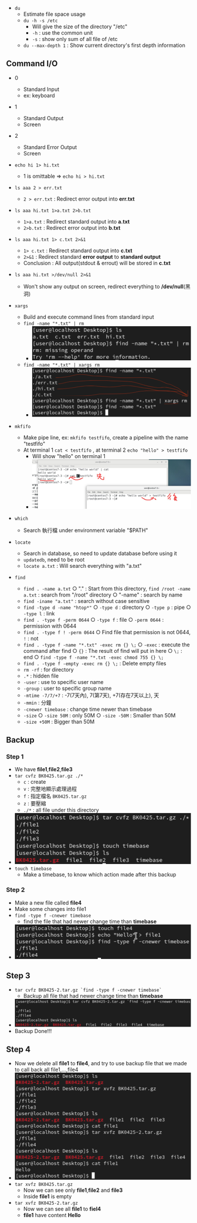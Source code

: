 - `du`
    - Estimate file space usage
    - `du -h -s /etc`
        - Will give the size of the directory "/etc"
        - `-h` : use the common unit 
        - `-s` : show only sum of all file of /etc 
    - `du --max-depth 1` : Show current directory's first depth information

## **Command I/O**
- 0
    - Standard Input
    - ex: keyboard
- 1
    - Standard Output
    - Screen
- 2
    - Standard Error Output
    - Screen

- `echo hi 1> hi.txt`
    - 1 is omittable => `echo hi > hi.txt`

- `ls aaa 2 > err.txt`
    - `2 > err.txt` : Redirect error output into **err.txt**


- `ls aaa hi.txt 1>a.txt 2>b.txt`
	- `1>a.txt` : Redirect standard output into **a.txt**
    - `2>b.txt` : Redirect error output into **b.txt**

- `ls aaa hi.txt 1> c.txt 2>&1`
	- `1> c.txt` : Redirect standard output into **c.txt**
	- `2>&1` : Redirect standard **error output** to **standard output**
    - Conclusion : All output(stdout & errout) will be stored in **c.txt**

- `ls aaa hi.txt >/dev/null 2>&1`
    - Won't show any output on screen, redirect everything to **/dev/null**(黑洞)

- `xargs`
    - Build and execute command lines from standard input
    - `find -name "*.txt" | rm`
        - ![Without_Xargs](Images/W11_WithoutXargs.png)
    - `find -name "*.txt" | xargs rm`
        - ![With_Xargs](Images/W11_WithXargs.png)

- `mkfifo`
	- Make pipe line, ex: `mkfifo testfifo`, create a pipeline with the name "testfifo"
	- At terminal 1 `cat < testfifo` , at terminal 2 `echo "hello" > testfifo`
        - Will show "hello" on terminal 1
        - ![Fifo](Images/W11_fifo.jpeg)

- `which`
    - Search 執行檔 under environment variable "$PATH"

- `locate`
	- Search in database, so need to update database before using it
	- `updatedb`, need to be root
    - `locate a.txt` : Will search everything with "a.txt"

- `find`
	- `find . -name a.txt`
		○ "." : Start from this directory, `find /root -name a.txt` : search from "/root" directory
		○ "-name" : search by name 
	- `find -iname "a.txt"` : search without case sensitive
	- `find -type d -name "htop*"`
		○ `-type d` : directory
		○ `-type p` : pipe
		○ `-type l` : link
	- `find . -type f -perm 0644`
		○ `-type f` : file
		○ `-perm 0644` : permission with 0644
	- `find . -type f ! -perm 0644`
		○ Find file that permission is not 0644, `!` : not
	- `find . -type f -name "*.txt" -exec rm {} \;`
		○ `-exec` : execute the command after find 
		○ `{}` : The result of find will put in here
		○ `\;` : end
		○ `find -type f -name "*.txt -exec chmod 755 {} \;`
	- `find . -type f -empty -exec rm {} \;` : Delete empty files
	- `rm -rf` : for directory
	- `.*` : hidden file
	- `-user` : use to specific user name
	- `-group` : user to specific group name
	- `-mtime -7/7/+7` : -7(7天內), 7(第7天), +7(存在7天以上), 天
	- `-mmin` : 分鐘
	- `-cnewer timebase` : change time newer than timebase 
	- `-size` 
		○ `-size 50M` : only 50M 
		○ `-size -50M` : Smaller than 50M
    - `-size +50M` : Bigger than 50M

## **Backup**

### **Step 1**
- We have **file1**,**file2**,**file3** 
- `tar cvfz BK0425.tar.gz ./*`
    - `c` : create
    - `v` : 完整地顯示處理過程
    - `f` : 指定檔名 `BK0425.tar.gz`
    - `z` : 要壓縮
    - `./*` : all file under this directory
- ![bk01](Images/W11_BK01.png)
- `touch timebase` 
    - Make a timebase, to know which action made after this backup

### **Step 2**
- Make a new file called **file4**
- Make some changes into file1
- `find -type f -cnewer timebase`
    - find the file that had newer change time than **timebase**
- ![bk02](Images/W11_BK02.png)

## **Step 3**
- ```tar cvfz BK0425-2.tar.gz `find -type f -cnewer timebase` ```
    - Backup all file that had newer change time than **timebase**
- ![bk03](Images/W11_BK03.png)
- Backup Done!!!
## **Step 4**
- Now we delete all **file1** to **file4**, and try to use backup file that we made to call back all file1,...,file4
- ![bk04](Images/W11_BK04.png)
- `tar xvfz BK0425.tar.gz`
    - Now we can see only **file1**,**file2** and **file3**
    - Inside **file1** is empty
- `tar xvfz BK0425-2.tar.gz`
    - Now we can see all **file1** to **fiel4**
    - **file1** have content **Hello**
    